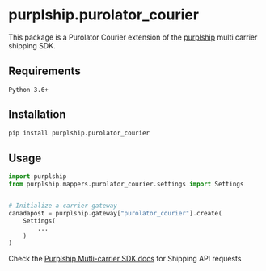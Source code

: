 # purplship.purolator_courier

This package is a Purolator Courier extension of the [purplship](https://pypi.org/project/purplship) multi carrier shipping SDK.

## Requirements

`Python 3.6+`

## Installation

```bash
pip install purplship.purolator_courier
```

## Usage

```python
import purplship
from purplship.mappers.purolator_courier.settings import Settings


# Initialize a carrier gateway
canadapost = purplship.gateway["purolator_courier"].create(
    Settings(
        ...
    )
)
```

Check the [Purplship Mutli-carrier SDK docs](https://sdk.purplship.com) for Shipping API requests
